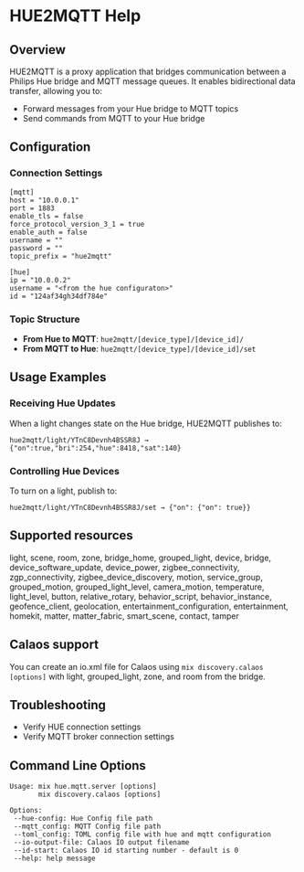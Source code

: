 
# HUE2MQTT Help

## Overview
HUE2MQTT is a proxy application that bridges communication between a Philips Hue bridge and MQTT message queues. It enables bidirectional data transfer, allowing you to:
- Forward messages from your Hue bridge to MQTT topics
- Send commands from MQTT to your Hue bridge

## Configuration

### Connection Settings
```
[mqtt]
host = "10.0.0.1"
port = 1883
enable_tls = false
force_protocol_version_3_1 = true
enable_auth = false
username = ""
password = ""
topic_prefix = "hue2mqtt"

[hue]
ip = "10.0.0.2"
username = "<from the hue configuraton>"
id = "124af34gh34df784e"
```

### Topic Structure
- **From Hue to MQTT**: `hue2mqtt/[device_type]/[device_id]/`
- **From MQTT to Hue**: `hue2mqtt/[device_type]/[device_id]/set`

## Usage Examples

### Receiving Hue Updates
When a light changes state on the Hue bridge, HUE2MQTT publishes to:
```
hue2mqtt/light/YTnC8Devnh4BSSR8J → {"on":true,"bri":254,"hue":8418,"sat":140}
```

### Controlling Hue Devices
To turn on a light, publish to:
```
hue2mqtt/light/YTnC8Devnh4BSSR8J/set → {"on": {"on": true}}
```

## Supported resources 
light, scene, room, zone, bridge_home, grouped_light, device, bridge, device_software_update, device_power, zigbee_connectivity, zgp_connectivity, zigbee_device_discovery, motion, service_group, grouped_motion, grouped_light_level, camera_motion, temperature, light_level, button, relative_rotary, behavior_script, behavior_instance, geofence_client, geolocation, entertainment_configuration, entertainment, homekit, matter, matter_fabric, smart_scene, contact, tamper

## Calaos support

You can create an io.xml file for Calaos using `mix discovery.calaos [options]` with light, grouped_light, zone, and room from the bridge.

## Troubleshooting
- Verify HUE connection settings
- Verify MQTT broker connection settings

## Command Line Options
```
Usage: mix hue.mqtt.server [options]
       mix discovery.calaos [options]

Options:
 --hue-config: Hue Config file path
 --mqtt_config: MQTT Config file path
 --toml_config: TOML config file with hue and mqtt configuration
 --io-output-file: Calaos IO output filename 
 --id-start: Calaos IO id starting number - default is 0
 --help: help message
```


